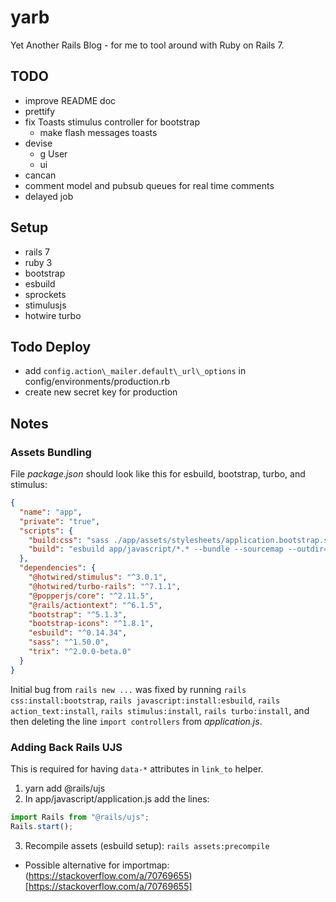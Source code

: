 # yarb
Yet Another Rails Blog - for me to tool around with Ruby on Rails 7.

## TODO
 - improve README doc
 - prettify
 - fix Toasts stimulus controller for bootstrap
   + make flash messages toasts
 - devise
   + g User
   + ui
 - cancan
 - comment model and pubsub queues for real time comments
 - delayed job

## Setup
 - rails 7
 - ruby 3
 - bootstrap
 - esbuild
 - sprockets
 - stimulusjs
 - hotwire turbo

## Todo Deploy
 - add `config.action\_mailer.default\_url\_options` in config/environments/production.rb
 - create new secret key for production

## Notes

### Assets Bundling
File _package.json_ should look like this for esbuild, bootstrap, turbo, and stimulus:
```json
{
  "name": "app",
  "private": "true",
  "scripts": {
    "build:css": "sass ./app/assets/stylesheets/application.bootstrap.scss ./app/assets/builds/application.css --no-source-map --load-path=node_modules",
    "build": "esbuild app/javascript/*.* --bundle --sourcemap --outdir=app/assets/builds"
  },
  "dependencies": {
    "@hotwired/stimulus": "^3.0.1",
    "@hotwired/turbo-rails": "^7.1.1",
    "@popperjs/core": "^2.11.5",
    "@rails/actiontext": "^6.1.5",
    "bootstrap": "^5.1.3",
    "bootstrap-icons": "^1.8.1",
    "esbuild": "^0.14.34",
    "sass": "^1.50.0",
    "trix": "^2.0.0-beta.0"
  }
}
```
Initial bug from `rails new ...` was fixed by running `rails css:install:bootstrap`, `rails javascript:install:esbuild`, `rails action_text:install`, `rails stimulus:install`, `rails turbo:install`, and then deleting the line `import controllers` from _application.js_.

### Adding Back Rails UJS
This is required for having `data-*` attributes in `link_to` helper.
1. yarn add @rails/ujs
2. In app/javascript/application.js add the lines:
```js
import Rails from "@rails/ujs";
Rails.start();
```
3. Recompile assets (esbuild setup): `rails assets:precompile`
  - Possible alternative for importmap: (https://stackoverflow.com/a/70769655)[https://stackoverflow.com/a/70769655]
